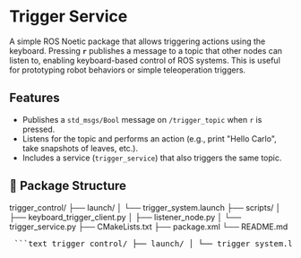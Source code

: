 # Trigger Service


A simple ROS Noetic package that allows triggering actions using the keyboard. Pressing **`r`** publishes a message to a topic that other nodes can listen to, enabling keyboard-based control of ROS systems. This is useful for prototyping robot behaviors or simple teleoperation triggers.

## Features

- Publishes a `std_msgs/Bool` message on `/trigger_topic` when `r` is pressed.
- Listens for the topic and performs an action (e.g., print "Hello Carlo", take snapshots of leaves, etc.).
- Includes a service (`trigger_service`) that also triggers the same topic.

## 📁 Package Structure

trigger_control/
├── launch/
│ └── trigger_system.launch
├── scripts/
│ ├── keyboard_trigger_client.py
│ ├── listener_node.py
│ └── trigger_service.py
├── CMakeLists.txt
├── package.xml
└── README.md


<pre lang="markdown"> ```text trigger_control/ ├── launch/ │ └── trigger_system.launch ├── scripts/ │ ├── keyboard_trigger_client.py │ ├── listener_node.py │ └── trigger_service.py ├── CMakeLists.txt ├── package.xml └── README.md ``` </pre>
